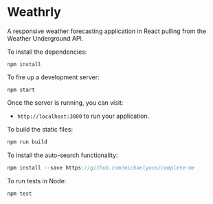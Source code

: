 # Weathrly

A responsive weather forecasting application in React pulling from the Weather Underground API.

To install the dependencies:

```
npm install
```

To fire up a development server:

```
npm start
```

Once the server is running, you can visit:

* `http://localhost:3000` to run your application.

To build the static files:

```js
npm run build
```
To install the auto-search functionality:

```js
npm install --save https://github.com/michaelyons/complete-me
```

To run tests in Node:

```js
npm test
```
